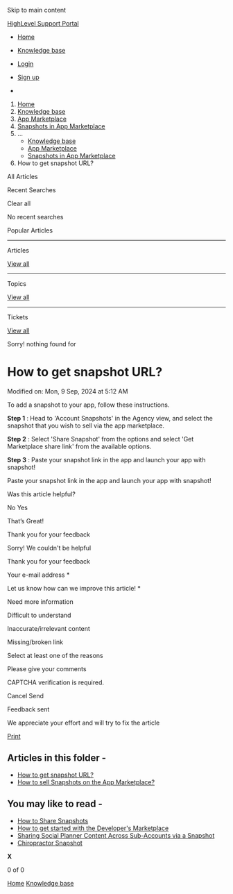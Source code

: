 Skip to main content

[ HighLevel Support Portal ](https://help.gohighlevel.com)

  * [ Home ](/support/home)
  * [ Knowledge base ](/support/solutions)

  * [Login](/support/login)
  * [Sign up](/support/signup)
  * 

  1. [Home](/support/home)
  2. [Knowledge base](/support/solutions)
  3. [App Marketplace](/support/solutions/155000000049)
  4. [Snapshots in App Marketplace](/support/solutions/folders/155000000819)
  5. ... 
     * [Knowledge base](/support/solutions)
     * [App Marketplace](/support/solutions/155000000049)
     * [Snapshots in App Marketplace](/support/solutions/folders/155000000819)
  6. How to get snapshot URL?

All  Articles 

Recent Searches

Clear all

No recent searches

Popular Articles

* * *

Articles

[View all](/support/search/solutions)

* * *

Topics

[View all](/support/search/topics)

* * *

Tickets

[View all](/support/search/tickets)

Sorry! nothing found for   

# How to get snapshot URL?

Modified on: Mon, 9 Sep, 2024 at 5:12 AM

To add a snapshot to your app, follow these instructions.

**Step 1** : Head to 'Account Snapshots' in the Agency view, and select the snapshot that you wish to sell via the app marketplace.

**Step 2** : Select 'Share Snapshot' from the options and select 'Get Marketplace share link' from the available options.

**Step 3** : Paste your snapshot link in the app and launch your app with snapshot!

Paste your snapshot link in the app and launch your app with snapshot!

Was this article helpful?

No  Yes 

That’s Great!

Thank you for your feedback

Sorry! We couldn't be helpful

Thank you for your feedback

Your e-mail address *

Let us know how can we improve this article! *

Need more information 

Difficult to understand 

Inaccurate/irrelevant content 

Missing/broken link 

Select at least one of the reasons 

Please give your comments 

CAPTCHA verification is required. 

Cancel  Send 

Feedback sent

We appreciate your effort and will try to fix the article

[Print](javascript:print\(\))

## Articles in this folder -

  * [How to get snapshot URL?](/support/solutions/articles/155000003380-how-to-get-snapshot-url-)
  * [How to sell Snapshots on the App Marketplace?](/support/solutions/articles/155000003709-how-to-sell-snapshots-on-the-app-marketplace-)

## You may like to read -

  * [How to Share Snapshots](/support/solutions/articles/48000982513-how-to-share-snapshots)
  * [How to get started with the Developer's Marketplace](/support/solutions/articles/155000000136-how-to-get-started-with-the-developer-s-marketplace)
  * [Sharing Social Planner Content Across Sub-Accounts via a Snapshot](/support/solutions/articles/48001223768-sharing-social-planner-content-across-sub-accounts-via-a-snapshot)
  * [Chiropractor Snapshot](/support/solutions/articles/48001079554-chiropractor-snapshot)

**X**

0 of 0 []()

[Home](/support/home) [Knowledge base](/support/solutions)
